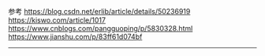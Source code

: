 
参考
https://blog.csdn.net/erlib/article/details/50236919
https://kiswo.com/article/1017
https://www.cnblogs.com/pangguoping/p/5830328.html
https://www.jianshu.com/p/83ff61d074bf


---------------------------------------------------------------------------------------------------------------------


